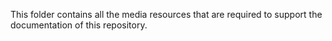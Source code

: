 This folder contains all the media resources that are required to support the documentation of this repository.
